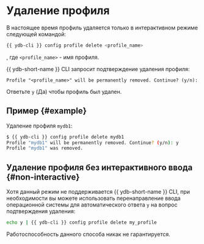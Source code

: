 # Удаление профиля

В настоящее время профиль удаляется только в интерактивном режиме следующей командой:

``` bash
{{ ydb-cli }} config profile delete <profile_name>
```

, где `<profile_name>` - имя профиля.

{{ ydb-short-name }} CLI запросит подтверждение удаления профиля:

``` text
Profile "<profile_name>" will be permanently removed. Continue? (y/n): 
```

Ответьте `y` (Да) чтобы профиль был удален.

## Пример {#example}

Удаление профиля `mydb1`:

```bash
$ {{ ydb-cli }} config profile delete mydb1
Profile "mydb1" will be permanently removed. Continue? (y/n): y
Profile "mydb1" was removed.
```

## Удаление профиля без интерактивного ввода {#non-interactive}

Хотя данный режим не поддерживается {{ ydb-short-name }} CLI, при необходимости вы можете использовать перенаправление ввода операционной системы для автоматического ответа `y` на вопрос подтверждения удаления:

``` bash
echo y | {{ ydb-cli }} config profile delete my_profile
```

Работоспособность данного способа никак не гарантируется.